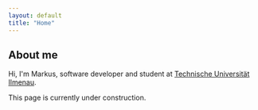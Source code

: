 ```yaml
---
layout: default
title: "Home"
---
```


## About me
Hi, I'm Markus, software developer and student at
[Technische Universität Ilmenau](https://www.tu-ilmenau.de).

This page is currently under construction.
